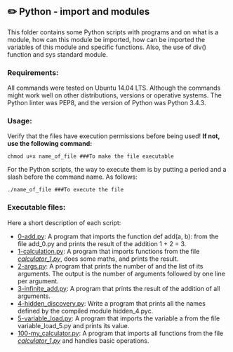 ## :pencil2: Python - import and modules
This folder contains some Python scripts with programs and on what is a module, how can this module be imported, how can be imported the variables of this module and specific functions. Also, the use of div() function and sys standard module.   

### Requirements:
All commands were tested on Ubuntu 14.04 LTS. Although the commands might work well on other distributions, versions or operative systems. The Python linter was PEP8, and the version of Python was Python 3.4.3. 

### Usage:
Verify that the files have execution permissions before being used! **If not, use the following command:**

    chmod u+x name_of_file ###To make the file executable

For the Python scripts, the way to execute them is by putting a period and a slash before the command name. As follows:

    ./name_of_file ###To execute the file

### Executable files:
Here a short description of each script:
+ [0-add.py](https://github.com/dmhenaopa/holbertonschool-higher_level_programming/blob/master/0x02-python-import_modules/0-add.py): A program that imports the function def add(a, b): from the file add_0.py and prints the result of the addition 1 + 2 = 3.
+ [1-calculation.py](https://github.com/dmhenaopa/holbertonschool-higher_level_programming/blob/master/0x02-python-import_modules/1-calculation.py): A program that imports functions from the file [*calculator_1.py*](https://github.com/dmhenaopa/holbertonschool-higher_level_programming/blob/master/0x02-python-import_modules/calculator_1.py), does some maths, and prints the result.
+ [2-args.py](https://github.com/dmhenaopa/holbertonschool-higher_level_programming/blob/master/0x02-python-import_modules/2-args.py): A program that prints the number of and the list of its arguments. The output is the number of arguments followed by one line per argument.
+ [3-infinite_add.py](https://github.com/dmhenaopa/holbertonschool-higher_level_programming/blob/master/0x02-python-import_modules/3-infinite_add.py): A program that prints the result of the addition of all arguments.
+ [4-hidden_discovery.py](https://github.com/dmhenaopa/holbertonschool-higher_level_programming/blob/master/0x02-python-import_modules/4-hidden_discovery.py): Write a program that prints all the names defined by the compiled module hidden_4.pyc.
+ [5-variable_load.py](https://github.com/dmhenaopa/holbertonschool-higher_level_programming/blob/master/0x02-python-import_modules/5-variable_load.py): A program that imports the variable a from the file variable_load_5.py and prints its value.
+ [100-my_calculator.py](https://github.com/dmhenaopa/holbertonschool-higher_level_programming/blob/master/0x02-python-import_modules/100-my_calculator.py): A program that imports all functions from the file [*calculator_1.py*](https://github.com/dmhenaopa/holbertonschool-higher_level_programming/blob/master/0x02-python-import_modules/calculator_1.py) and handles basic operations.
<!--stackedit_data:
eyJoaXN0b3J5IjpbMjA2MTc3MDM5MiwtMTc1MDExOTY5MF19
-->